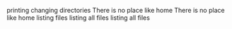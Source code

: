 printing changing directories
There is no place like home
There is no place like home
listing files
listing all files
listing all files
